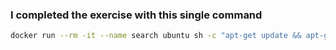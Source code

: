 ### I completed the exercise with this single command

```bash
docker run --rm -it --name search ubuntu sh -c "apt-get update && apt-get install -y curl && while true; do echo 'Input website:'; read website; echo 'Searching..'; sleep 1; curl http://$website; done;"
```
